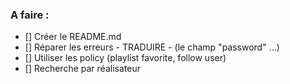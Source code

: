 ### A faire :

- [] Créer le README.md
- [] Réparer les erreurs - TRADUIRE - (le champ "password" ...)
- [] Utiliser les policy (playlist favorite, follow user)
- [] Recherche par réalisateur
